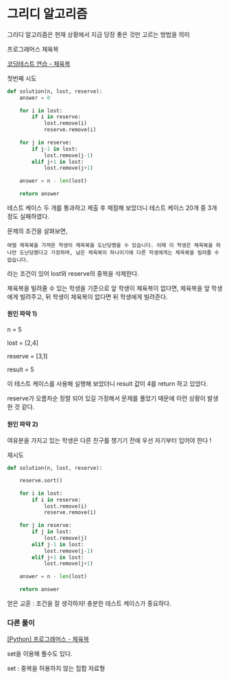 # 그리디 알고리즘

그리디 알고리즘은 현재 상황에서 지금 당장 좋은 것만 고르는 방법을 의미

프로그래머스 체육복 

[코딩테스트 연습 - 체육복](https://programmers.co.kr/learn/courses/30/lessons/42862)

첫번째 시도

```python
def solution(n, lost, reserve):
    answer = 0
    
    for i in lost:
        if i in reserve:
            lost.remove(i)
            reserve.remove(i)
    
    for j in reserve:
        if j-1 in lost:
            lost.remove(j-1)
        elif j+1 in lost:
            lost.remove(j+1)
            
    answer = n - len(lost)
    
    return answer
```

테스트 케이스 두 개를 통과하고 제출 후 채점해 보았더니 테스트 케이스 20개 중 3개 정도 실패하였다.

문제의 조건을 살펴보면, 

`여벌 체육복을 가져온 학생이 체육복을 도난당했을 수 있습니다. 이때 이 학생은 체육복을 하나만 도난당했다고 가정하며, 남은 체육복이 하나이기에 다른 학생에게는 체육복을 빌려줄 수 없습니다.`

라는 조건이 있어 lost와 reserve의 중복을 삭제한다.

체육복을 빌려줄 수 있는 학생을 기준으로 앞 학생이 체육복이 없다면, 체육복을 앞 학생에게 빌려주고, 뒤 학생이 체육복이 없다면 뒤 학생에게 빌려준다.

#### 원인 파악 1)

n = 5

lost = [2,4]

reserve = [3,1]

result = 5

이 테스트 케이스를 사용해 실행해 보았더니 result 값이 4를 return 하고 있었다.

reserve가 오름차순 정렬 되어 있길 가정해서 문제를 풀었기 때문에 이런 상황이 발생한 것 같다. 

#### 원인 파악 2) 

여유분을 가지고 있는 학생은 다른 친구를 챙기기 전에 우선 자기부터 입어야 한다 !

재시도 

```python
def solution(n, lost, reserve):

    reserve.sort()
    
    for i in lost:
        if i in reserve:
            lost.remove(i)
            reserve.remove(i)
    
    for j in reserve:
        if j in lost:
            lost.remove(j)
        elif j-1 in lost:
            lost.remove(j-1)
        elif j+1 in lost:
            lost.remove(j+1)
            
    answer = n - len(lost)
    
    return answer
```

얻은 교훈 : 조건을 잘 생각하자! 충분한 테스트 케이스가 중요하다.

### 다른 풀이

[[Python] 프로그래머스 - 체육복](https://rain-bow.tistory.com/30)

set을 이용해 풀수도 있다. 

set : 중복을 허용하지 않는 집합 자료형
